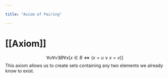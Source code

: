 ```yaml
---

title: "Axiom of Pairing"

---
```

# [[Axiom]]
$$\forall u \forall v \exists B \forall x [x \in B \Leftrightarrow (x = u \vee x = v)]$$
This axiom allows us to create sets containing any two elements we already know to exist.

